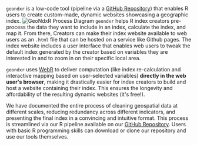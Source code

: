
`geondxr` is a low-code tool (pipeline via a [GitHub Repository](https://github.com/uwescience/WaterReuseDSSG2024)) that enables R users to create custom-made, dynamic websites showcasing a geographic index.
 <img src="{{ site.url }}{{ site.baseurl }}/assets/img/process.png" alt="GeoNdxR Process Diagram">
`geondxr` helps R index creators pre-process the data they want to include in an index, calculate the index, and map it. From there, Creators can make their index website available to web users as an `.html` file that can be hosted on a service like Github pages. The index website includes a user interface that enables web users to tweak the default index generated by the creator based on variables they are interested in and to zoom in on their specific local area. 

`geondxr` uses [WebR](https://docs.r-wasm.org/webr/latest/) to deliver computation (like index re-calculation and interactive mapping based on user-selected variables) **directly in the web user's browser**, making it drastically easier for index creators to build and host a website containing their index. This ensures the longevity and affordability of the resulting dynamic websites (it's free!).

We have documented the entire process of cleaning geospatial data at different scales, reducing redundancy across different indicators, and presenting the final index in a convincing and intuitive format. This process is streamlined via our R pipeline available on our [GitHub Repository](https://github.com/uwescience/WaterReuseDSSG2024). Users with basic R programming skills can download or clone our repository and use our tools themselves. 
